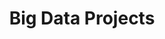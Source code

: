 ---
layout: posts
permalink: /bigdata-programing/
title: "Big Data Projects"
author_profile: true
---